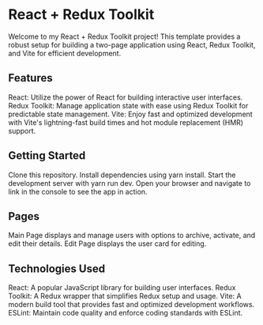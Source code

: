 # React + Redux Toolkit

Welcome to my React + Redux Toolkit project! This template provides a robust setup for building a two-page application using React, Redux Toolkit, and Vite for efficient development.

## Features

React: Utilize the power of React for building interactive user interfaces.
Redux Toolkit: Manage application state with ease using Redux Toolkit for predictable state management.
Vite: Enjoy fast and optimized development with Vite's lightning-fast build times and hot module replacement (HMR) support.

## Getting Started

Clone this repository.
Install dependencies using yarn install.
Start the development server with yarn run dev.
Open your browser and navigate to link in the console to see the app in action.

## Pages

Main Page displays and manage users with options to archive, activate, and edit their details.
Edit Page displays the user card for editing.

## Technologies Used

React: A popular JavaScript library for building user interfaces.
Redux Toolkit: A Redux wrapper that simplifies Redux setup and usage.
Vite: A modern build tool that provides fast and optimized development workflows.
ESLint: Maintain code quality and enforce coding standards with ESLint.
